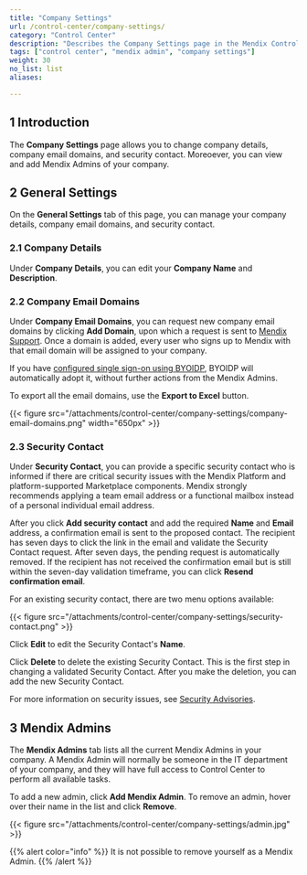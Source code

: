 ```yaml
---
title: "Company Settings"
url: /control-center/company-settings/
category: "Control Center"
description: "Describes the Company Settings page in the Mendix Control Center."
tags: ["control center", "mendix admin", "company settings"]
weight: 30
no_list: list
aliases:

---
```


## 1 Introduction

The **Company Settings** page allows you to change company details, company email domains, and security contact. Moreoever, you can view and add Mendix Admins of your company.

## 2 General Settings

On the **General Settings** tab of this page, you can manage your company details, company email domains, and security contact.

### 2.1 Company Details

Under **Company Details**, you can edit your **Company Name** and **Description**.

### 2.2 Company Email Domains

Under **Company Email Domains**, you can request new company email domains by clicking **Add Domain**, upon which a request is sent to [Mendix Support](/developerportal/support/). Once a domain is added, every user who signs up to Mendix with that email domain will be assigned to your company.

If you have [configured single sign-on using BYOIDP](/control-center/security/set-up-sso-byoidp/), BYOIDP will automatically adopt it, without further actions from the Mendix Admins.

To export all the email domains, use the **Export to Excel** button.

{{< figure src="/attachments/control-center/company-settings/company-email-domains.png" width="650px" >}}

### 2.3 Security Contact

Under **Security Contact**, you can provide a specific security contact who is informed if there are critical security issues with the Mendix Platform and platform-supported Marketplace components. Mendix strongly recommends applying a team email address or a functional mailbox instead of a personal individual email address.

After you click **Add security contact** and add the required **Name** and **Email** address, a confirmation email is sent to the proposed contact. The recipient has seven days to click the link in the email and validate the Security Contact request. After seven days, the pending request is automatically removed. If the recipient has not received the confirmation email but is still within the seven-day validation timeframe, you can click **Resend confirmation email**.

For an existing security contact, there are two menu options available:

{{< figure src="/attachments/control-center/company-settings/security-contact.png" >}}

Click **Edit** to edit the Security Contact's **Name**.

Click **Delete** to delete the existing Security Contact. This is the first step in changing a validated Security Contact. After you make the deletion, you can add the new Security Contact.

For more information on security issues, see [Security Advisories](/releasenotes/security-advisories/).

## 3 Mendix Admins

The **Mendix Admins** tab lists all the current Mendix Admins in your company. A Mendix Admin will normally be someone in the IT department of your company, and they will have full access to Control Center to perform all available tasks. 

To add a new admin, click **Add Mendix Admin**. To remove an admin, hover over their name in the list and click **Remove**.

{{< figure src="/attachments/control-center/company-settings/admin.jpg" >}}

{{% alert color="info" %}}
It is not possible to remove yourself as a Mendix Admin.
{{% /alert %}}
